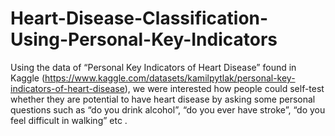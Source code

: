 # Heart-Disease-Classification-Using-Personal-Key-Indicators
Using the data of “Personal Key Indicators of Heart Disease” found in Kaggle 
(https://www.kaggle.com/datasets/kamilpytlak/personal-key-indicators-of-heart-disease), 
we were interested how people could self-test whether they are potential to have heart disease 
by asking some personal questions such as “do you drink alcohol”, “do you ever have stroke”, “do you feel difficult in walking” etc .
